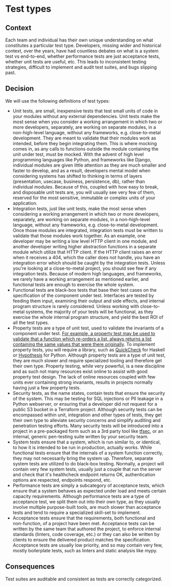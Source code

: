 # Test types

## Context
Each team and individual has their own unique understanding on what constitutes a particular test type. Developers, missing wider and historical context, over the years, have had countless debates on what is a system test vs end-to-end, whether performance tests are just acceptance tests, whether unit tests are useful, etc. This leads to inconsistent testing strategies, difficult to implement and audit test suites, and bugs slipping past.

## Decision
We will use the following definitions of test types:

- Unit tests, are small, inexpensive tests that test small units of code in your modules without any external dependencies. Unit tests make the most sense when you consider a working arrangement in which two or more developers, separately, are working on separate modules, in a non-high-level language, without any frameworks, e.g. close-to-metal development. They are meant to validate that their modules work as intended, before they begin integrating them. This is where mocking comes in, as any calls to functions outside the module containing the unit under test, must be mocked. With the advent of high level programming languages like Python, and frameworks like Django, individual modules are given little attention as they are much smaller and faster to develop, and as a result, developers mental model when considering systems has shifted to thinking in terms of layers (presentation, usecase, business, persistence, db), rather than individual modules. Because of this, coupled with how easy to break, and disposable unit tests are, you will usually see very few of them, reserved for the most sensitive, immutable or complex units of your application.
- Integration tests, just like unit tests, make the most sense when considering a working arrangement in which two or more developers, separately, are working on separate modules, in a non-high-level language, without any frameworks, e.g. close-to-metal development. Once those modules are integrated, integration tests must be written to validate that those modules work together. As an example, one developer may be writing a low level HTTP client in one module, and another developer writing higher abstraction functions in a separate module which utilize that HTTP client. If the HTTP client raises an error when it receives a 404, which the caller does not handle, you have an integration error which should be caught by the integration tests. Unless you're looking at a close-to-metal project, you should see few if any integration tests. Because of modern high languages, and frameworks, we rarely have a working arrangement as mentioned earlier, and functional tests are enough to exercise the whole system.
- Functional tests are black-box tests that base their test cases on the specification of the component under test. Interfaces are tested by feeding them input, examining their output and side effects, and internal program structure is rarely considered. Unless working with close-to-metal systems, the majority of your tests will be functional, as they exercise the whole internal program structure, and yield the best ROI of all the test types.
- Property tests are a type of unit test, used to validate the invariants of a component under test. [For example, a property test may be used to validate that a function which re-orders a list, always returns a list containing the same values that were there originally](https://fsharpforfunandprofit.com/posts/property-based-testing-2/#the-more-things-change-the-more-they-stay-the-same). To implement property tests, you will require a library, such as [QuickCheck](https://hackage.haskell.org/package/QuickCheck) for Haskell or [Hypothesis](https://hypothesis.readthedocs.io/en/latest/) for Python. Although property tests are a type of unit test, they are much slower and require specialized tooling and therefore get their own type. Property testing, while very powerful, is a new discipline and as such not many resources exist online to assist with good property test design. The lack of online resources coupled with few units ever containing strong invariants, results in projects normally having just a few property tests.
- Security tests, as the name states, contain tests that ensure the security of the system. This may be testing for SQL injections or PII leakage in a Python webserver, or ensuring that a developer did not request for a public S3 bucket in a Terraform project. Although security tests can be encompassed within unit, integration and other types of tests, they get their own type to alleviate security concerns and simplify auditing and penetration testing efforts. Many security tests will be introduced into a project in a pre-packaged form such as a 3rd party tool like [tfsec](https://github.com/aquasecurity/tfsec), or an internal, generic pen-testing suite written by your security team.
- System tests ensure that a system, which is run similar to, or identical, to how it is intended to be run in production, actually works. While functional tests ensure that the internals of a system function correctly, they may not necessarily bring the system up. Therefore, separate system tests are utilized to do black-box testing. Normally, a project will contain very few system tests, usually just a couple that run the server and check that it's healthcheck endpoint returns OK, authentication options are respected, endpoints respond, etc.
- Performance tests are simply a subcategory of acceptance tests, which ensure that a system behaves as expected under load and meets certain capacity requirements. Although performance tests are a type of acceptance test, we split them out into their own type, as they usually involve multiple purpose-built tools, are much slower than acceptance tests and tend to require a specialized skill-set to implement.
- Acceptance tests ensure that the requirements, both functional and non-function, of a project have been met. Acceptance tests can be written by the same team that authored the project, to enforce internal standards (linters, code coverage, etc.) or they can also be written by clients to ensure the delivered product matches the specification. Acceptance tests are usually low priority, and so may contain very few, mostly boilerplate tests, such as linters and static analysis like mypy.

## Consequences
Test suites are auditable and consistent as tests are correctly categorized.
